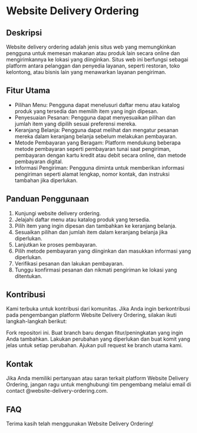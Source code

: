 # Website Delivery Ordering

## Deskripsi

Website delivery ordering adalah jenis situs web yang memungkinkan pengguna untuk memesan makanan atau produk lain secara online dan mengirimkannya ke lokasi yang diinginkan. Situs web ini berfungsi sebagai platform antara pelanggan dan penyedia layanan, seperti restoran, toko kelontong, atau bisnis lain yang menawarkan layanan pengiriman.

## Fitur Utama

- Pilihan Menu: Pengguna dapat menelusuri daftar menu atau katalog produk yang tersedia dan memilih item yang ingin dipesan.
- Penyesuaian Pesanan: Pengguna dapat menyesuaikan pilihan dan jumlah item yang dipilih sesuai preferensi mereka.
- Keranjang Belanja: Pengguna dapat melihat dan mengatur pesanan mereka dalam keranjang belanja sebelum melakukan pembayaran.
- Metode Pembayaran yang Beragam: Platform mendukung beberapa metode pembayaran seperti pembayaran tunai saat pengiriman, pembayaran dengan kartu kredit atau debit secara online, dan metode pembayaran digital.
- Informasi Pengiriman: Pengguna diminta untuk memberikan informasi pengiriman seperti alamat lengkap, nomor kontak, dan instruksi tambahan jika diperlukan.

## Panduan Penggunaan

1. Kunjungi website delivery ordering.
2. Jelajahi daftar menu atau katalog produk yang tersedia.
3. Pilih item yang ingin dipesan dan tambahkan ke keranjang belanja.
4. Sesuaikan pilihan dan jumlah item dalam keranjang belanja jika diperlukan.
5. Lanjutkan ke proses pembayaran.
6. Pilih metode pembayaran yang diinginkan dan masukkan informasi yang diperlukan.
7. Verifikasi pesanan dan lakukan pembayaran.
8. Tunggu konfirmasi pesanan dan nikmati pengiriman ke lokasi yang ditentukan.

## Kontribusi

Kami terbuka untuk kontribusi dari komunitas. Jika Anda ingin berkontribusi pada pengembangan platform Website Delivery Ordering, silakan ikuti langkah-langkah berikut:

Fork repositori ini.
Buat branch baru dengan fitur/peningkatan yang ingin Anda tambahkan.
Lakukan perubahan yang diperlukan dan buat komit yang jelas untuk setiap perubahan.
Ajukan pull request ke branch utama kami.

## Kontak

Jika Anda memiliki pertanyaan atau saran terkait platform Website Delivery Ordering, jangan ragu untuk menghubungi tim pengembang melalui email di contact @website-delivery-ordering.com.

## FAQ

Terima kasih telah menggunakan Website Delivery Ordering!

<!-- gif nanti -->
